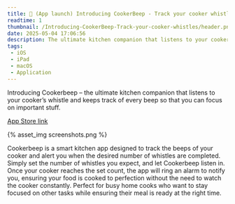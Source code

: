 ```yaml
---
title: 🚀 (App launch) Introducing CookerBeep - Track your cooker whistles
readtime: 1
thumbnail: /Introducing-CookerBeep-Track-your-cooker-whistles/header.png
date: 2025-05-04 17:06:56
description: The ultimate kitchen companion that listens to your cooker’s whistle and keeps track of every beep so that you can focus on important stuff.
tags:
 - iOS
 - iPad
 - macOS
 - Application
---
```


Introducing Cookerbeep – the ultimate kitchen companion that listens to your cooker’s whistle and keeps track of every beep so that you can focus on important stuff.

[<u>App Store link</u>](https://apps.apple.com/us/app/cookerbeep/id6745149543)

{% asset_img screenshots.png %}

Cookerbeep is a smart kitchen app designed to track the beeps of your cooker and alert you when the desired number of whistles are completed. Simply set the number of whistles you expect, and let Cookerbeep listen in. Once your cooker reaches the set count, the app will ring an alarm to notify you, ensuring your food is cooked to perfection without the need to watch the cooker constantly. Perfect for busy home cooks who want to stay focused on other tasks while ensuring their meal is ready at the right time.